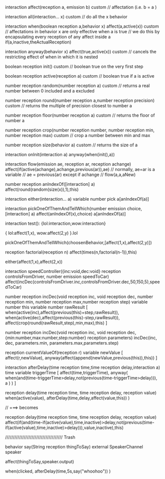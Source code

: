 


interaction affect(reception a, emission b)
  custom
  // affectation (i.e.    b = a  )

interaction all(interaction... x)
  custom
  // do all the x behavior

interaction when(boolean reception a,behavior x)
  affect(a,active(x))
  custom
  // affectations in behavior x are only effective when a is true
  // we do this by encapsulating every reception of any affect inside a if(a,inactive,theActualReception)

interaction anyway(behavior x)
  affect(true,active(x))
  custom
  // cancels the restricting effect of when in which it is nested

boolean reception init()
  custom
  // boolean true on the very first step

boolean reception active(reception a)
  custom
  // boolean true if a is active

number reception random(number reception a)
  custom
  // returns a real number between 0 included and a excluded

number reception round(number reception a,number reception precision)
  custom
  // returns the multiple of precision closest to number a

number reception floor(number reception a)
  custom
  // returns the floor of number a

number reception crop(number reception number, number reception min, number reception max)
  custom
  // crop a number between min and max

number reception size(behavior a)
  custom
  // returns the size of a

interaction onInit(interaction a)
  anyway(when(init(),a))

interaction flow(emission ae, reception ar, reception achange)
  affect(if(active(achange),achange,previous(ar)),ae)
  // normally, ae=ar is a variable
  // ae = previous(ar) except if achange
  // flow(a,a,aNew)

number reception anIndexOf([interaction] a)
  affect(round(random(size(x)),1),this)

interaction either(interaction... a)
  variable number pick
  a[anIndexOf(a)]

interaction pickOneOfThemAndTellWhich(number emission choice, [interaction] a)
  affect(anIndexOf(x),choice)
  a[anIndexOf(a)]




interaction test():
  {lol:interaction,wow:interaction}




{
  lol:affect(1,x),
  wow:affect(2,y)
}.lol

pickOneOfThemAndTellWhich(choosenBehavior,[affect(1,x),affect(2,y)])

reception factorial(reception n)
  affect(times(n,factorial(n-1)),this)


either(affect(1,x),affect(2,x))



interaction speedController({inc:void,dec:void} reception controlsFromDriver, number emission speedToCar)
  affect(incDec(controlsFromDriver.inc,controlsFromDriver.dec,50,150,5),speedToCar)



number reception incDec(void reception inc, void reception dec, number reception min, number reception max,number reception step)
  variable number this
  variable number rawResult
  [
    when(active(inc),affect(previous(this)+step,rawResult)),
    when(active(dec),affect(previous(this)-step,rawResult)),
    affect(crop(round(rawResult,step),min,max),this)
  ]

number reception incDec(void reception inc, void reception dec, {min:number,max:number,step:number} reception parameters)
  incDec(inc, dec, parameters.min, parameters.max,parameters.step)





reception currentValueOf(reception r)
  variable newValue
  [
    affect(r,newValue),
    anyway(affect(append(newValue,previous(this)),this))
  ]


interaction afterDelay(time reception time,time reception delay,interaction a)
  time variable triggerTime
  [
    affect(time,triggerTime),
    anyway(
      when(and(time-triggerTime>delay,not(previous(time-triggerTime>delay))),
        a
      )
    )
  ]


reception delay(time reception time, time reception delay, reception value)
  when(active(value),
    afterDelay(time,delay,affect(value,this))
  )


// ===> becomes

reception delay(time reception time, time reception delay, reception value)
  affect(if(and(time-if(active(value),time,inactive)>delay,not(previous(time-if(active(value),time,inactive)>delay))),value,inactive),this)






































///////////////////////////////////// Trash


behavior say(String reception thingToSay)
  external SpeakerChannel speaker

  affect(thingToSay,speaker.output)






when(clicked,
  afterDelay(time,5s,say("whoohoo"))
)
